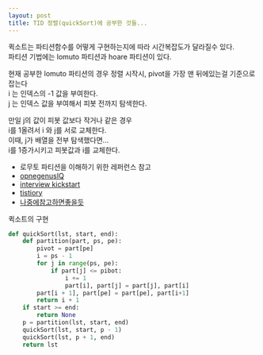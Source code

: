 ```yaml
---
layout: post
title: TID 정렬(quickSort)에 공부한 것들...
---
```

퀵소트는 파티션함수를 어떻게 구현하는지에 따라 시간복잡도가 달라질수 있다.  
파티션 기법에는 lomuto 파티션과 hoare 파티션이 있다.  

현재 공부한 lomuto 파티션의 경우
정렬 시작시, pivot을 가장 맨 뒤에있는걸 기준으로 잡는다  
i 는 인덱스의 -1 값을 부여한다.  
j 는 인덱스 값을 부여해서 피봇 전까지 탐색한다.  

만일 j의 값이 피봇 값보다 작거나 같은 경우  
i를 1올려서 i 와 j를 서로 교체한다.  
이때, j가 배열을 전부 탐색했다면...  
i를 1증가시키고 피봇값과 i를 교체한다.  

- 로무토 파티션을 이해하기 위한 레퍼런스 참고
 - [opnegenusIQ](https://iq.opengenus.org/lomuto-partition-scheme/)
 - [interview kickstart](https://www.interviewkickstart.com/learn/hoares-vs-lomuto-partition-scheme-quicksort)
 - [tistiory](https://ldgeao99.tistory.com/376)
 - [나중에참고하면좋을듯](https://seokdev.site/238)
 
퀵소트의 구현
```python
def quickSort(lst, start, end):
    def partition(part, ps, pe):
        pivot = part[pe]
        i = ps - 1
        for j in range(ps, pe):
            if part[j] <= pibot:
                i += 1
                part[i], part[j] = part[j], part[i]
        part[i + 1], part[pe] = part[pe], part[i+1]
        return i + 1
    if start >= end:
        return None
    p = partition(lst, start, end)
    quickSort(lst, start, p - 1)
    quickSort(lst, p + 1, end)
    return lst
```